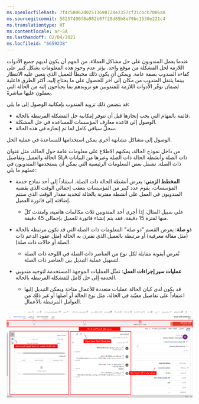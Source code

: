 ```yaml
---
ms.openlocfilehash: 7f4c58062d02513698728e2357cf21cbcb7006a8
ms.sourcegitcommit: 58257490f8a982b07f28d85b8e79bc1530e221c4
ms.translationtype: HT
ms.contentlocale: ar-SA
ms.lasthandoff: 02/04/2021
ms.locfileid: "6659238"
---
```

عندما يعمل المندوبون على حل مشاكل العملاء، من المهم أن يكون لديهم جميع الأدوات اللازمة لحل المشكلة من موقع واحد.  يؤثر عدم وجود هذه المعلومات بشكل كبير على كفاءة المندوب بصفة عامة. ويمكن أن يكون ذلك محبطاً للعميل الذي يتعين عليه الانتظار بينما يتنقل المندوب من مكان إلى آخر للحصول على ما يحتاج إليه.  أكثر الطرق فاعلية لضمان توفّر الأدوات اللازمة للمندوبين هو تزويدهم بما يحتاجون إليه من الحالة التي يعملون عليها مباشرةً.    

قد يتضمن ذلك تزويد المندوب بإمكانية الوصول إلى ما يلي:
- قائمة بالمهام التي يجب إنجازها قبل أن تتوفر إمكانية حل المشكلة المرتبطة بالحالة.
- الوصول إلى قاعدة معارف المؤسسات للمساعدة في حل المشكلة.
- سجلّ سياقي كامل لما تم إنجازه في هذه الحالة.
    
الوصول إلى مشاكل مشابهة أخرى يمكن استخدامها للمساعدة في عملية الحل.  

من داخل نموذج الحالة، يمكنهم الاطلاع على معلومات عامة حول الحالة، مثل عنوان الحالة والعميل وتفاصيل SLA ذات الصلة وأنشطة الحالة ذات الصلة وغيرها من البيانات ذات الصلة.  تشمل بعض المعلومات الرئيسية التي يمكن أن يستخدمها المندوبون في عملهم ما يلي: 

- **المخطط الزمني**: يعرض أنشطة الحالة ذات الصلة.  استناداً إلى أحد نماذج خدمة المؤسسات، يقوم عدد كبير من المؤسسات بتعقب إجمالي الوقت الذي يقضيه المندوبون في العمل على أنشطة مقترنة بالحالة لتحديد مقدار الوقت الذي ستتم إضافته إلى فاتورة العميل.  
    - على سبيل المثال، إذا أجرى أحد المندوبين ثلاث مكالمات هاتفية، وامتدت كلٌ منها لفترة 15 دقيقة، فقد يتم إنشاء فاتورة للعميل بإجمالي 45 دقيقة. 

- **ذو صلة**: يعرض القسم "ذو صلة" المعلومات ذات الصلة التي قد تكون مرتبطة بالحالة (مثل مقالة معرفية) أو مرتبطة بالعميل الذي تقترن به الحالة (مثل عقود الدعم ذات الصلة أو حالات ذات صلة).  
    -   تُعرض أيقونة مقابلة لكل نوع من العناصر ذات الصلة في اللوحة ذات الصلة لتسهيل عملية التبديل بين العناصر ذات الصلة.  

- **عمليات سير إجراءات العمل**: تمثّل العمليات الموجهة المستخدمة لتوجيه مندوبي الخدمة إلى حل كامل للمشكلة المرتبطة بالحالة.  
    - قد يكون لدى كيان الحالة عمليات متعددة للأعمال متاحة ويمكن التبديل إليها اعتماداً على تفاصيل معيّنة في الحالة، مثل نوع الحالة أو أصلها أو غير ذلك من العوامل المرتبطة بالأعمال.

![لقطة شاشة لنافذة "سير إجراءات العمل".](../media/cm_unit5_8.png)
 
